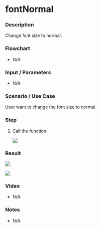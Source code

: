 # fontNormal 

### Description

Change font size to normal.

### Flowchart

- N/A 

### Input / Parameters

- N/A

### Scenario / Use Case

User want to change the font size to normal.

### Step

1. Call the function.
    
   ![](../../../../document/function/Conversion/fontNormal/fontNormal-step-1.png?raw=true)
 
### Result

 ![](../../../../document/function/Conversion/fontNormal/fontNormal-result-1.png?raw=true)
 
 ![](../../../../document/function/Conversion/fontNormal/fontNormal-result-2.png?raw=true)
 
    
### Video

- N/A

<!--[![Video](http://i.imgur.com/Ot5DWAW.png)](https://youtu.be/StTqXEQ2l-Y?t=35s)-->

### Notes

- N/A